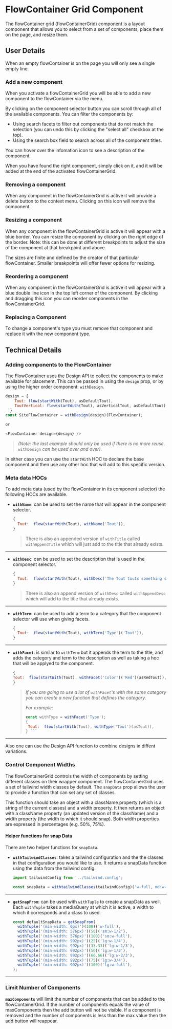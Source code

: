 # FlowContainer Grid Component

The flowContainer grid (flowContainerGrid) component is a layout component that allows you to select from a set of components, place them on the page, and resize them.

## User Details

When an empty flowContainer is on the page you will only see a single empty line.

### Add a new component

When you activate a flowContainerGrid you will be able to add a new component to the flowContainer via the menu.

By clicking on the component selector button you can scroll through all of the available components. You can filter the components by:

* Using search facets to filter out components that do not match the selection (you can undo this by clicking the "select all" checkbox at the top).
* Using the search box field to search across all of the component titles.

You can hover over the infomation icon to see a description of the component.

When you have found the right component, simply click on it, and it will be
added at the end of the activated flowContainerGrid.

### Removing a component

When any component in the flowContainerGrid is active it will provide a delete button to the context menu. Clicking on this icon will remove the component.

### Resizing a component

When any component in the flowContainerGrid is active it will appear with a blue
border. You can resize the component by clicking on the right edge of the
border. Note: this can be done at different breakpoints to adjust the size of
the component at that breakpoint and above.

The sizes are finite and defined by the creator of that particular flowContainer.
Smaller breakpoints will offer fewer options for resizing.

### Reordering a component

When any component in the flowContainerGrid is active it will appear with a blue
double line icon in the top left corner of the component. By clicking and
dragging this icon you can reorder components in the flowContainerGrid.

### Replacing a Component

To change a component's type you must remove that component and replace it with the new component type.

## Technical Details

### Adding components to the FlowContainer

The FlowContainer uses the Design API to collect the components to make available for placement. This can be passed in using the `design` prop, or by using the higher order component: `withDesign`.

``` js
design = {
    Tout: flow(startWith(Tout), asDefaultTout),
    ToutVertical: flow(startWith(Tout), asVerticalTout, asDefaultTout),
  }
const SiteFlowContainer = withDesign(design)(FlowContainer);

or

<FlowContainer design={design} />
```

> *(Note: the last example should only be used if there is no more reuse.*
`withDesign` *can be used over and over)*.

In either case you can use the `startWith` HOC to declare the base component and then use any other hoc that will add to this specific version.

### Meta data HOCs

To add meta data (used by the flowContainer in its component selector) the following HOCs are available.

* **`withName`**: can be used to set the name that will appear in the component selector.

  ``` js
  {
    Tout:  flow(startWith(Tout), withName('Tout')),
  }
  ```

  > There is also an appended version of `withTitle` called `withAppendTitle` which will just add to the title that already exists.

---

* **`withDesc`**: can be used to set the description that is used in the component selector.

  ``` js
  {
    Tout:  flow(startWith(Tout), withDesc('The Tout touts something special on which an visitor can act.')),
  }
  ```

  >There is also an append version of `withDesc` called `withAppendDesc` which will add to the title that already exists.
  
---

* **`withTerm`**: can be used to add a term to a category that the component selector will use when giving facets.
  
  ``` js
  {
    Tout:  flow(startWith(Tout), withTerm('Type')('Tout')),
  }
  ```

---

* **`withFacet`**: is similar to `withTerm` but it appends the term to the title, and adds the category and term to the description as well as taking a hoc that will be applyed to the component.

  ``` js
  {
  Tout:  flow(startWith(Tout), withFacet('Color')('Red')(asRedTout)),
  }
  ```

  > *If you are going to use a lot of `withFacet`'s with the same category you can create a new function that defines the category.*
  >
  > *For example:*
  >
  > ``` js
  > const withType = withFacet('Type');
  > {
  >  Tout:  flow(startWith(Tout), withType('Tout')(asTout)),
  > } ```
  
---

Also one can use the Design API function to combine designs in diffent variations.

### Control Component Widths

The flowContainerGrid controls the width of components by setting different classes on their wrapper component. The flowContainerGrid uses a set of tailwind width classes by default. The `snapData` prop allows the user to provide a function that can set any set of classes.

This function should take an object with a className property (which is a string of the current classes) and a width property. It then returns an object with a className property (an updated version of the className) and a width property (the width to which it should snap). Both width properties are expressed in percentages (e.g. 50%, 75%).

#### Helper functions for snap Data

There are two helper functions for `snapData`.

* **`withTailwindClasses`**: takes a tailwind configuration and the the classes in that configuration you would like to use. It returns a snapData function using the data from the tailwind config.

   ``` js
   import tailwindConfig from '../tailwind.config';

   const snapData = withtailwindClasses(tailwindConfig)('w-full, md:w-full, md:w-1/2, lg:w-full, lg:w-1/2, lg:w-1/3, lg:w-1/4');
   ```
---

* **`getSnapFrom`**: can be used with `withTuple` to create a snapData as well. Each `withTuple` takes a mediaQuery at which it is active, a width to which it corresponds and a class to used.

  ``` js
  const defaultSnapData = getSnapFrom(
    withTuple('(min-width: 0px)')(100)('w-full'),
    withTuple('(min-width: 576px)')(50)('sm:w-1/2'),
    withTuple('(min-width: 576px)')(100)('sm:w-full'),
    withTuple('(min-width: 992px)')(25)('lg:w-1/4'),
    withTuple('(min-width: 992px)')(33.33)('lg:w-1/3'),
    withTuple('(min-width: 992px)')(50)('lg:w-1/2'),
    withTuple('(min-width: 992px)')(66.66)('lg:w-2/3'),
    withTuple('(min-width: 992px)')(75)('lg:w-3/4'),
    withTuple('(min-width: 992px)')(100)('lg:w-full'),
  );
  ```

---

### Limit Number of Components

**`maxComponents`** will limit the number of components that can be added to the flowContainerGrid. If the number of components equals the value of maxComponents then the add button will not be visible. If a component is removed and the number of components is less than the max value then the add button will reappear.